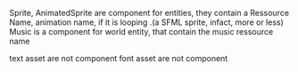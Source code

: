 
Sprite, AnimatedSprite are component for entities, they contain a Ressource Name, animation name, if it is looping .(a SFML sprite, infact, more or less)
Music is a component for world entity, that contain the music ressource name

text asset are not component
font asset are not component
